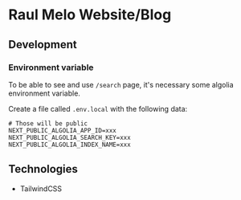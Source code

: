 # Raul Melo Website/Blog

## Development

### Environment variable

To be able to see and use `/search` page, it's necessary some algolia environment variable.

Create a file called `.env.local` with the following data:

```shell
# Those will be public
NEXT_PUBLIC_ALGOLIA_APP_ID=xxx
NEXT_PUBLIC_ALGOLIA_SEARCH_KEY=xxx
NEXT_PUBLIC_ALGOLIA_INDEX_NAME=xxx
```

## Technologies

- TailwindCSS
